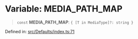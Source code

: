 # Variable: MEDIA\_PATH\_MAP

> `const` **MEDIA\_PATH\_MAP**: `{ [T in MediaType]?: string }`

Defined in: [src/Defaults/index.ts:71](https://github.com/Fokusdotid/Baileys/blob/c2e37a764497a58082d1525ba2f083f341e3eefa/src/Defaults/index.ts#L71)
